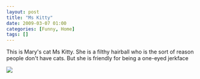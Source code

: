 ```yaml
---
layout: post
title: "Ms Kitty"
date: 2009-03-07 01:00
categories: [Funny, Home]
tags: []
---
```

This is Mary's cat Ms Kitty.  She is a filthy hairball who is the sort of reason people don't have cats.  But she is friendly for being a one-eyed jerkface

<a href='https://photos.google.com/share/AF1QipP1GxpN7LbloVQorzpTpOfMalDWvsHn0j9mxa5nFCy4ZlDPNKr5B9edGnw49jyFSw?key=UGMySHVIeWlTSHFfM0ItWGIxLVdDUFJfZVdrcmln'><img src='https://lh3.googleusercontent.com/e8NlMhDi8nYUfm7IOb8d8W2SgTLx5A6J33cPtX_ZGJ19Ugr3hcALUCkDyyLhmvXmhP76Yjso6LWgf3gPuYZuY84NG-w60PQyzkdiTzXfl6njsmBedvtdoU4hgvCI6UH_Buu1iC-4_Bk' /></a>
